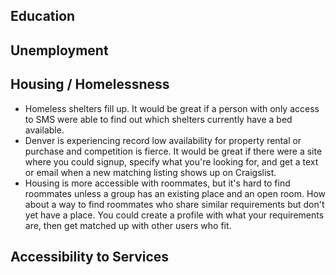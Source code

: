 ## Education

## Unemployment

## Housing / Homelessness

* Homeless shelters fill up. It would be great if a person with only access to
SMS were able to find out which shelters currently have a bed available.
* Denver is experiencing record low availability for property rental or purchase
and competition is fierce. It would be great if there were a site where you could
signup, specify what you're looking for, and get a text or email when a new matching
listing shows up on Craigslist.
* Housing is more accessible with roommates, but it's hard to find roommates unless
a group has an existing place and an open room. How about a way to find roommates
who share similar requirements but don't yet have a place. You could create a
profile with what your requirements are, then get matched up with other users
who fit.

## Accessibility to Services
